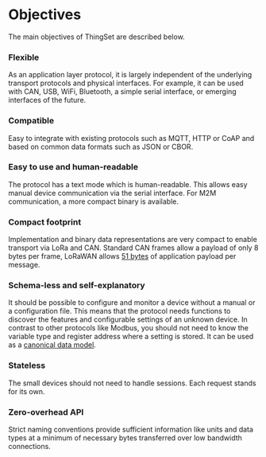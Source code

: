 # Objectives

The main objectives of ThingSet are described below.

### Flexible

As an application layer protocol, it is largely independent of the underlying transport protocols and physical interfaces. For example, it can be used with CAN, USB, WiFi, Bluetooth, a simple serial interface, or emerging interfaces of the future.

### Compatible

Easy to integrate with existing protocols such as MQTT, HTTP or CoAP and based on common data formats such as JSON or CBOR.

### Easy to use and human-readable

The protocol has a text mode which is human-readable. This allows easy manual device communication via the serial interface. For M2M communication, a more compact binary is available.

### Compact footprint

Implementation and binary data representations are very compact to enable transport via LoRa and CAN. Standard CAN frames allow a payload of only 8 bytes per frame, LoRaWAN allows [51 bytes](https://www.thethingsnetwork.org/forum/t/limitations-data-rate-packet-size-30-seconds-uplink-and-10-messages-downlink-per-day-fair-access-policy/1300) of application payload per message.

### Schema-less and self-explanatory

It should be possible to configure and monitor a device without a manual or a configuration file. This means that the protocol needs functions to discover the features and configurable settings of an unknown device. In contrast to other protocols like Modbus, you should not need to know the variable type and register address where a setting is stored. It can be used as a [canonical data model](https://en.wikipedia.org/wiki/Canonical_model).

### Stateless

The small devices should not need to handle sessions. Each request stands for its own.

### Zero-overhead API

Strict naming conventions provide sufficient information like units and data types at a minimum of necessary bytes transferred over low bandwidth connections.
